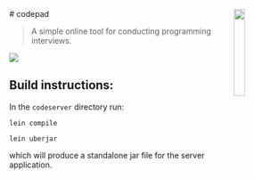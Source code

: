 <img src="http://codepad.us/images/note-icon.png" align="right" width="20%"/>
# codepad

> A simple online tool for conducting programming interviews.

<img src="http://i.imgur.com/jR7ztlb.png"/>

## Build instructions:
In the `codeserver` directory run:

`lein compile`

`lein uberjar`

which will produce a standalone jar file for the server application.

[logo]: http://codepad.us/images/note-icon.png "Logo Title Text 2"

